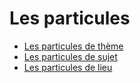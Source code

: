 # Les particules

- [Les particules de thème](./particule-de-thème.md)
- [Les particules de sujet](./particule-de-sujet.md)
- [Les particules de lieu](./particule-de-lieu.md)